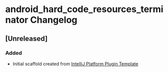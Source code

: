 <!-- Keep a Changelog guide -> https://keepachangelog.com -->

# android_hard_code_resources_terminator Changelog

## [Unreleased]
### Added
- Initial scaffold created from [IntelliJ Platform Plugin Template](https://github.com/JetBrains/intellij-platform-plugin-template)
